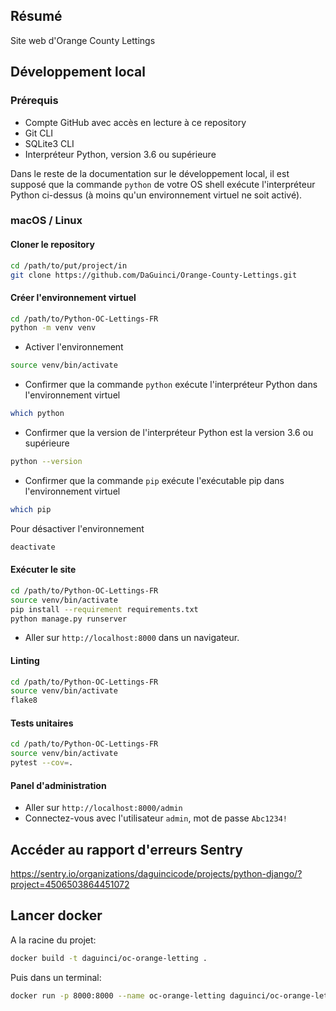 ## Résumé

Site web d'Orange County Lettings

## Développement local

### Prérequis

- Compte GitHub avec accès en lecture à ce repository
- Git CLI
- SQLite3 CLI
- Interpréteur Python, version 3.6 ou supérieure

Dans le reste de la documentation sur le développement local, il est supposé que la commande `python` de votre OS shell exécute l'interpréteur Python ci-dessus (à moins qu'un environnement virtuel ne soit activé).

### macOS / Linux

#### Cloner le repository

```bash
cd /path/to/put/project/in
git clone https://github.com/DaGuinci/Orange-County-Lettings.git
```

#### Créer l'environnement virtuel

```bash
cd /path/to/Python-OC-Lettings-FR
python -m venv venv
```

* Activer l'environnement 
  
```bash
source venv/bin/activate
```

* Confirmer que la commande `python` exécute l'interpréteur Python dans l'environnement virtuel
```bash
which python
```

* Confirmer que la version de l'interpréteur Python est la version 3.6 ou supérieure
```bash
python --version
```

* Confirmer que la commande `pip` exécute l'exécutable pip dans l'environnement virtuel
```bash
which pip
```
  
Pour désactiver l'environnement
```bash
deactivate
```

#### Exécuter le site

```bash
cd /path/to/Python-OC-Lettings-FR
source venv/bin/activate
pip install --requirement requirements.txt
python manage.py runserver
```
* Aller sur `http://localhost:8000` dans un navigateur.


#### Linting

```bash
cd /path/to/Python-OC-Lettings-FR
source venv/bin/activate
flake8
```


#### Tests unitaires

```bash
cd /path/to/Python-OC-Lettings-FR
source venv/bin/activate
pytest --cov=.
```

#### Panel d'administration

* Aller sur `http://localhost:8000/admin`
* Connectez-vous avec l'utilisateur `admin`, mot de passe `Abc1234!`


## Accéder au rapport d'erreurs Sentry

https://sentry.io/organizations/daguincicode/projects/python-django/?project=4506503864451072

## Lancer docker

A la racine du projet:
```bash
docker build -t daguinci/oc-orange-letting .
```

Puis dans un terminal:
```bash
docker run -p 8000:8000 --name oc-orange-letting daguinci/oc-orange-letting
```